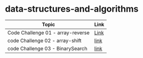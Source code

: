 # data-structures-and-algorithms

| Topic                             | Link                                                                                                            |
| --------------------------------- | --------------------------------------------------------------------------------------------------------------- |
| Code Challenge 01 - array-reverse | [Link](https://github.com/HamzaQahoush/data-structures-and-algorithms/blob/main/array-reverse/array-reverse.md) |
| code Challenge 02 - array-shift   | [link](https://github.com/HamzaQahoush/data-structures-and-algorithms/blob/main/array-shift/array-shift.md)                                                                                                        |
| code Challenge 03 - BinarySearch  | [link](https://github.com/HamzaQahoush/data-structures-and-algorithms/blob/array-binary-search/BinarySearch/BinarySearch%20.md)                                                                                                        |
